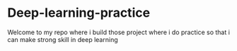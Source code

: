 # Deep-learning-practice
Welcome to my repo where i build those project where i do practice so that i can make strong skill in deep learning 
